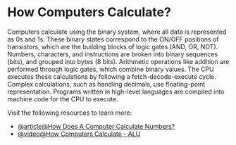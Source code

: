 # How Computers Calculate?

Computers calculate using the binary system, where all data is represented as 0s and 1s. These binary states correspond to the ON/OFF positions of transistors, which are the building blocks of logic gates (AND, OR, NOT). Numbers, characters, and instructions are broken into binary sequences (bits), and grouped into bytes (8 bits). Arithmetic operations like addition are performed through logic gates, which combine binary values. The CPU executes these calculations by following a fetch-decode-execute cycle. Complex calculations, such as handling decimals, use floating-point representation. Programs written in high-level languages are compiled into machine code for the CPU to execute.

Visit the following resources to learn more:

- [@article@How Does A Computer Calculate Numbers?](https://www.sciencing.com/computer-calculate-numbers-4705975/)
- [@video@How Computers Calculate - ALU](https://youtu.be/1I5ZMmrOfnA)
